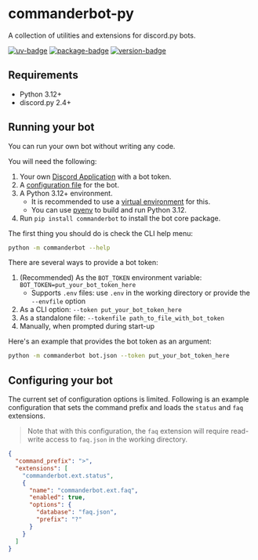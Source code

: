 # commanderbot-py

A collection of utilities and extensions for discord.py bots.

[![uv-badge]](https://github.com/astral-sh/uv/)
[![package-badge]](https://pypi.python.org/pypi/commanderbot/)
[![version-badge]](https://pypi.python.org/pypi/commanderbot/)

## Requirements

- Python 3.12+
- discord.py 2.4+

## Running your bot

You can run your own bot without writing any code.

You will need the following:

1. Your own [Discord Application](https://discordapp.com/developers/applications) with a bot token.
2. A [configuration file](#configuring-your-bot) for the bot.
3. A Python 3.12+ environment.
   - It is recommended to use a [virtual environment](https://docs.python.org/3/tutorial/venv.html) for this.
   - You can use [pyenv](https://github.com/pyenv/pyenv) to build and run Python 3.12.
4. Run `pip install commanderbot` to install the bot core package.

The first thing you should do is check the CLI help menu:

```bash
python -m commanderbot --help
```

There are several ways to provide a bot token:

1. (Recommended) As the `BOT_TOKEN` environment variable: `BOT_TOKEN=put_your_bot_token_here`
   - Supports `.env` files: use `.env` in the working directory or provide the `--envfile` option
2. As a CLI option: `--token put_your_bot_token_here`
3. As a standalone file: `--tokenfile path_to_file_with_bot_token`
4. Manually, when prompted during start-up

Here's an example that provides the bot token as an argument:

```bash
python -m commanderbot bot.json --token put_your_bot_token_here
```

## Configuring your bot

The current set of configuration options is limited. Following is an example configuration that sets the command prefix and loads the `status` and `faq` extensions.

> Note that with this configuration, the `faq` extension will require read-write access to `faq.json` in the working directory.

```json
{
  "command_prefix": ">",
  "extensions": [
    "commanderbot.ext.status",
    {
      "name": "commanderbot.ext.faq",
      "enabled": true,
      "options": {
        "database": "faq.json",
        "prefix": "?"
      }
    }
  ]
}
```

[uv-badge]: https://img.shields.io/endpoint?url=https://raw.githubusercontent.com/astral-sh/uv/main/assets/badge/v0.json&style=flat-square
[package-badge]: https://img.shields.io/pypi/v/commanderbot.svg?style=flat-square
[version-badge]: https://img.shields.io/pypi/pyversions/commanderbot.svg?style=flat-square
